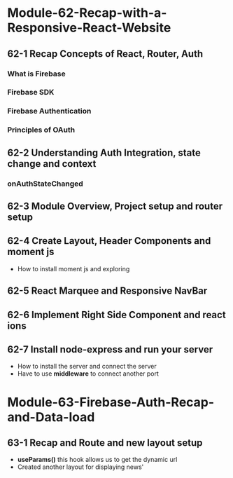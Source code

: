 # Module-62-Recap-with-a-Responsive-React-Website

## 62-1 Recap Concepts of React, Router, Auth

### What is Firebase

### Firebase SDK

### Firebase Authentication

### Principles of OAuth

## 62-2 Understanding Auth Integration, state change and context

### onAuthStateChanged

## 62-3 Module Overview, Project setup and router setup

## 62-4 Create Layout, Header Components and moment js

- How to install moment js and exploring

## 62-5 React Marquee and Responsive NavBar

## 62-6 Implement Right Side Component and react ions

## 62-7 Install node-express and run your server

- How to install the server and connect the server
- Have to use **middleware** to connect another port

# Module-63-Firebase-Auth-Recap-and-Data-load

## 63-1 Recap and Route and new layout setup

- **useParams()** this hook allows us to get the dynamic url
- Created another layout for displaying news'
